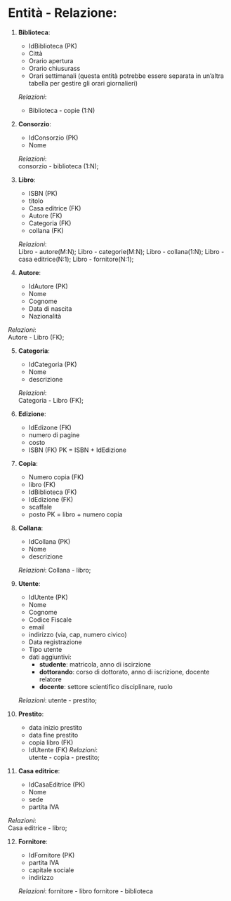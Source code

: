 # Entità - Relazione:

1. **Biblioteca**:
    - IdBiblioteca (PK)
    - Città
    - Orario apertura
    - Orario chiusurass
    - Orari settimanali (questa entità potrebbe essere separata in un’altra tabella per gestire gli orari giornalieri)

   *Relazioni*:  
    - Biblioteca - copie (1:N)

2. **Consorzio**:
    - IdConsorzio (PK)
    - Nome

   *Relazioni*:  
    consorzio - biblioteca (1:N);

3. **Libro**:
    - ISBN (PK)
    - titolo
    - Casa editrice (FK)
    - Autore (FK)
    - Categoria (FK)
    - collana (FK)

   *Relazioni*:   
    Libro - autore(M:N);
    Libro - categorie(M:N);
    Libro - collana(1:N);
    Libro - casa editrice(N:1);
    Libro - fornitore(N:1);

4. **Autore**:
    - IdAutore (PK)
    - Nome
    - Cognome
    - Data di nascita
    - Nazionalità

  *Relazioni*:  
    Autore - Libro (FK);

5. **Categoria**:
    - IdCategoria (PK)
    - Nome
    - descrizione

   *Relazioni*:  
    Categoria - Libro (FK);

6. **Edizione**:
    - IdEdizone (FK)
    - numero di pagine
    - costo
    - ISBN (FK)
    PK = ISBN + IdEdizione

7. **Copia**:
    - Numero copia (FK)
    - libro (FK)
    - IdBiblioteca (FK)
    - IdEdizione (FK)
    - scaffale
    - posto
    PK = libro + numero copia 
   
8. **Collana**:
    - IdCollana (PK)
    - Nome
    - descrizione

   *Relazioni*:
   Collana - libro;

9. **Utente**:
    - IdUtente (PK)
    - Nome
    - Cognome
    - Codice Fiscale
    - email
    - indirizzo (via, cap, numero civico) 
    - Data registrazione 
    - Tipo utente 
    - dati aggiuntivi:
        - **studente**: matricola, anno di iscirzione
        - **dottorando**: corso di dottorato, anno di iscrizione, docente relatore
        - **docente**: settore scientifico disciplinare, ruolo

   *Relazioni*:
    utente - prestito;


10. **Prestito**:
    - data inizio prestito 
    - data fine prestito
    - copia libro (FK)
    - IdUtente (FK)
   *Relazioni*:  
   utente - copia - prestito;

11. **Casa editrice**:
    - IdCasaEditrice (PK)
    - Nome
    - sede
    - partita IVA

   *Relazioni*:  
    Casa editrice - libro;

12. **Fornitore**:  
    - IdFornitore (PK)
    - partita IVA 
    - capitale sociale
    - indirizzo

    *Relazioni*: 
    fornitore - libro
    fornitore - biblioteca
